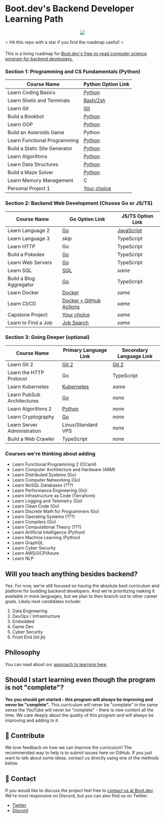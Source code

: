 # Boot.dev's Backend Developer Learning Path

<p align="center">
  <img src="https://github.com/bootdotdev/bootdev/assets/4583705/7a1184f1-bb43-45fa-a363-f18f8309056f" />
</p>

⭐ Hit this repo with a star if you find the roadmap useful! ⭐

This is a living roadmap for [Boot.dev's free-to-read computer science program for backend developers.](https://boot.dev)

### Section 1: Programming and CS Fundamentals (Python)

| Course Name                   | Python Option Link                                                       |
| ----------------------------- | ------------------------------------------------------------------------ |
| Learn Coding Basics           | [Python](https://www.boot.dev/courses/learn-python)                      |
| Learn Shells and Terminals    | [Bash/Zsh](https://www.boot.dev/courses/learn-shells-and-terminals)      |
| Learn Git                     | [Git](https://www.boot.dev/courses/learn-git)                            |
| Build a Bookbot               | [Python](https://www.boot.dev/courses/build-bookbot)                     |
| Learn OOP                     | [Python](https://www.boot.dev/courses/learn-object-oriented-programming) |
| Build an Asteroids Game       | Python                                                                   |
| Learn Functional Programming  | [Python](https://www.boot.dev/courses/learn-functional-programming)      |
| Build a Static Site Generator | [Python](https://www.boot.dev/courses/build-static-site-generator)       |
| Learn Algorithms              | [Python](https://www.boot.dev/courses/learn-algorithms)                  |
| Learn Data Structures         | [Python](https://www.boot.dev/courses/learn-data-structures)             |
| Build a Maze Solver           | [Python](https://www.boot.dev/courses/build-maze-solver-python)          |
| Learn Memory Management       | C                                                                        |
| Personal Project 1            | [Your choice](https://www.boot.dev/courses/build-personal-project-1)     |

### Section 2: Backend Web Development (Choose Go or JS/TS)

| Course Name             | Go Option Link                                                  | JS/TS Option Link                                       |
| ----------------------- | --------------------------------------------------------------- | ------------------------------------------------------- |
| Learn Language 2        | [Go](https://boot.dev/courses/learn-golang)                     | [JavaScript](https://boot.dev/courses/learn-javascript) |
| Learn Language 3        | *skip*                                                          | TypeScript                                              |
| Learn HTTP              | Go                                                              | TypeScript                                              |
| Build a Pokedex         | [Go](https://boot.dev/courses/build-pokedex-cli)                | TypeScript                                              |
| Learn Web Servers       | [Go](https://boot.dev/courses/learn-web-servers)                | TypeScript                                              |
| Learn SQL               | [SQL](https://boot.dev/courses/learn-sql)                       | *same*                                                  |
| Build a Blog Aggregator | [Go](https://boot.dev/courses/build-blog-aggregator)            | TypeScript                                              |
| Learn Docker            | [Docker](https://boot.dev/courses/learn-docker)                 | *same*                                                  |
| Learn CI/CD             | [Docker + GitHub Actions](https://boot.dev/courses/learn-ci-cd) | *same*                                                  |
| Capstone Project        | [Your choice](https://boot.dev/courses/build-capstone-project)  | *same*                                                  |
| Learn to Find a Job     | [Job Search](https://www.boot.dev/courses/learn-job-search)     | *same*                                                  |

### Section 3: Going Deeper (optional)

| Course Name                 | Primary Language Link                                        | Secondary Language Link                           |
| --------------------------- | ------------------------------------------------------------ | ------------------------------------------------- |
| Learn Git 2                 | [Git 2](https://www.boot.dev/courses/learn-git-2)            | [Git 2](https://www.boot.dev/courses/learn-git-2) |
| Learn the HTTP Protocol     | Go                                                           | TypeScript                                        |
| Learn Kubernetes            | [Kubernetes](https://www.boot.dev/courses/learn-kubernetes)  | *same*                                            |
| Learn PubSub Architectures  | [Go](https://www.boot.dev/courses/learn-pub-sub)             | *none*                                            |
| Learn Algorithms 2          | [Python](https://boot.dev/courses/learn-advanced-algorithms) | *none*                                            |
| Learn Cryptography          | [Go](https://boot.dev/courses/learn-cryptography)            | *none*                                            |
| Learn Server Administration | Linux/Standard VPS                                           | *none*                                            |
| Build a Web Crawler         | TypeScript                                                   | *none*                                            |

### Courses we're thinking about adding

* Learn Functional Programming 2 (OCaml)
* Learn Computer Architecture and Hardware (ARM)
* Learn Distributed Systems (Go)
* Learn Computer Networking (Go)
* Learn NoSQL Databases (???)
* Learn Performance Engineering (Go)
* Learn Infrastructure as Code (Terraform)
* Learn Logging and Telemetry (Go)
* Learn Clean Code (Go)
* Learn Discrete Math for Programmers (Go)
* Learn Operating Systems (???)
* Learn Compilers (Go)
* Learn Computational Theory (???)
* Learn Artificial Intelligence (Python)
* Learn Machine Learning (Python)
* Learn GraphQL
* Learn Cyber Security
* Learn AWS/GCP/Azure
* Learn NLP

## Will you teach anything besides backend?

Yes. For now, we're still focused on having the absolute best curriculum and platform for budding backend developers. And we're prioritizing making it available in more languages, but we plan to then branch out to other career goals. Likely next candidates include:

1. Data Engineering
2. DevOps / Infrastructure
3. Embedded
4. Game Dev
5. Cyber Security
6. Front End (lol jk)

## Philosophy

You can read about our [approach to learning here](https://blog.boot.dev/about/).

## Should I start learning even though the program is not "complete"?

**Yes you should get started - this program will always be improving and never be "complete".** This curriculum will never be "complete" in the same sense the YouTube will never be "complete" - there is new content all the time. We care deeply about the quality of this program and will always be improving and adding to it.

## 👏 Contribute

We love feedback on how we can improve the curriculum! The recommended way to help is to submit issues here on GitHub. If you just want to talk about some ideas, contact us directly using one of the methods below.

## 💬 Contact

If you would like to discuss the project feel free to [contact us at Boot.dev](https://blog.boot.dev/contact/). We're most responsive on Discord, but you can also find us on Twitter.

* [Twitter](https://twitter.com/bootdotdev)
* [Discord](https://boot.dev/community)
